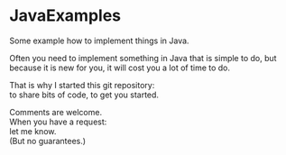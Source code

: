 JavaExamples
============

Some example how to implement things in Java.

Often you need to implement something in Java that is simple to do,
but because it is new for you,
it will cost you a lot of time to do.

That is why I started this git repository:  
to share bits of code, to get you started.

Comments are welcome.  
When you have a request:  
let me know.  
(But no guarantees.)

